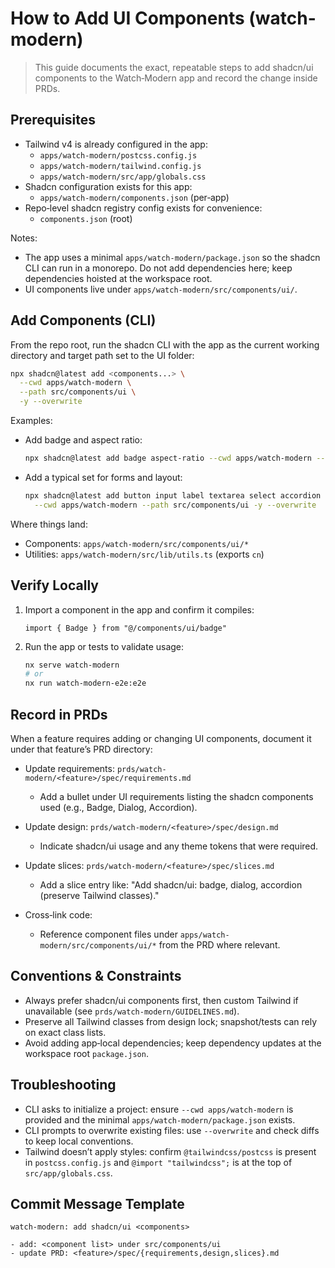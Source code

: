 # How to Add UI Components (watch-modern)

> This guide documents the exact, repeatable steps to add shadcn/ui components to the Watch‑Modern app and record the change inside PRDs.

## Prerequisites

- Tailwind v4 is already configured in the app:
  - `apps/watch-modern/postcss.config.js`
  - `apps/watch-modern/tailwind.config.js`
  - `apps/watch-modern/src/app/globals.css`
- Shadcn configuration exists for this app:
  - `apps/watch-modern/components.json` (per‑app)
- Repo‑level shadcn registry config exists for convenience:
  - `components.json` (root)

Notes:
- The app uses a minimal `apps/watch-modern/package.json` so the shadcn CLI can run in a monorepo. Do not add dependencies here; keep dependencies hoisted at the workspace root.
- UI components live under `apps/watch-modern/src/components/ui/`.

## Add Components (CLI)

From the repo root, run the shadcn CLI with the app as the current working directory and target path set to the UI folder:

```bash
npx shadcn@latest add <components...> \
  --cwd apps/watch-modern \
  --path src/components/ui \
  -y --overwrite
```

Examples:
- Add badge and aspect ratio:
  ```bash
  npx shadcn@latest add badge aspect-ratio --cwd apps/watch-modern --path src/components/ui -y --overwrite
  ```
- Add a typical set for forms and layout:
  ```bash
  npx shadcn@latest add button input label textarea select accordion dialog \
    --cwd apps/watch-modern --path src/components/ui -y --overwrite
  ```

Where things land:
- Components: `apps/watch-modern/src/components/ui/*`
- Utilities: `apps/watch-modern/src/lib/utils.ts` (exports `cn`)

## Verify Locally

1. Import a component in the app and confirm it compiles:
   ```tsx
   import { Badge } from "@/components/ui/badge"
   ```
2. Run the app or tests to validate usage:
   ```bash
   nx serve watch-modern
   # or
   nx run watch-modern-e2e:e2e
   ```

## Record in PRDs

When a feature requires adding or changing UI components, document it under that feature’s PRD directory:

- Update requirements: `prds/watch-modern/<feature>/spec/requirements.md`
  - Add a bullet under UI requirements listing the shadcn components used (e.g., Badge, Dialog, Accordion).

- Update design: `prds/watch-modern/<feature>/spec/design.md`
  - Indicate shadcn/ui usage and any theme tokens that were required.

- Update slices: `prds/watch-modern/<feature>/spec/slices.md`
  - Add a slice entry like: "Add shadcn/ui: badge, dialog, accordion (preserve Tailwind classes)."

- Cross‑link code:
  - Reference component files under `apps/watch-modern/src/components/ui/*` from the PRD where relevant.

## Conventions & Constraints

- Always prefer shadcn/ui components first, then custom Tailwind if unavailable (see `prds/watch-modern/GUIDELINES.md`).
- Preserve all Tailwind classes from design lock; snapshot/tests can rely on exact class lists.
- Avoid adding app‑local dependencies; keep dependency updates at the workspace root `package.json`.

## Troubleshooting

- CLI asks to initialize a project: ensure `--cwd apps/watch-modern` is provided and the minimal `apps/watch-modern/package.json` exists.
- CLI prompts to overwrite existing files: use `--overwrite` and check diffs to keep local conventions.
- Tailwind doesn’t apply styles: confirm `@tailwindcss/postcss` is present in `postcss.config.js` and `@import "tailwindcss";` is at the top of `src/app/globals.css`.

## Commit Message Template

```
watch-modern: add shadcn/ui <components>

- add: <component list> under src/components/ui
- update PRD: <feature>/spec/{requirements,design,slices}.md
```

